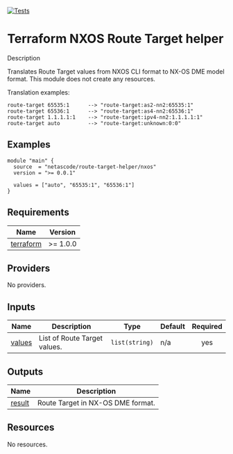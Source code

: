<!-- BEGIN_TF_DOCS -->
[![Tests](https://github.com/netascode/terraform-nxos-route-target-helper/actions/workflows/test.yml/badge.svg)](https://github.com/netascode/terraform-nxos-route-target-helper/actions/workflows/test.yml)

# Terraform NXOS Route Target helper

Description

Translates Route Target values from NXOS CLI format to NX-OS DME model format. This module does not create any resources.

Translation examples:
```
route-target 65535:1      --> "route-target:as2-nn2:65535:1"
route-target 65536:1      --> "route-target:as4-nn2:65536:1"
route-target 1.1.1.1:1    --> "route-target:ipv4-nn2:1.1.1.1:1"
route-target auto         --> "route-target:unknown:0:0"
```

## Examples

```hcl
module "main" {
  source  = "netascode/route-target-helper/nxos"
  version = ">= 0.0.1"

  values = ["auto", "65535:1", "65536:1"]
}
```

## Requirements

| Name | Version |
|------|---------|
| <a name="requirement_terraform"></a> [terraform](#requirement\_terraform) | >= 1.0.0 |

## Providers

No providers.

## Inputs

| Name | Description | Type | Default | Required |
|------|-------------|------|---------|:--------:|
| <a name="input_values"></a> [values](#input\_values) | List of Route Target values. | `list(string)` | n/a | yes |

## Outputs

| Name | Description |
|------|-------------|
| <a name="output_result"></a> [result](#output\_result) | Route Target in NX-OS DME format. |

## Resources

No resources.
<!-- END_TF_DOCS -->